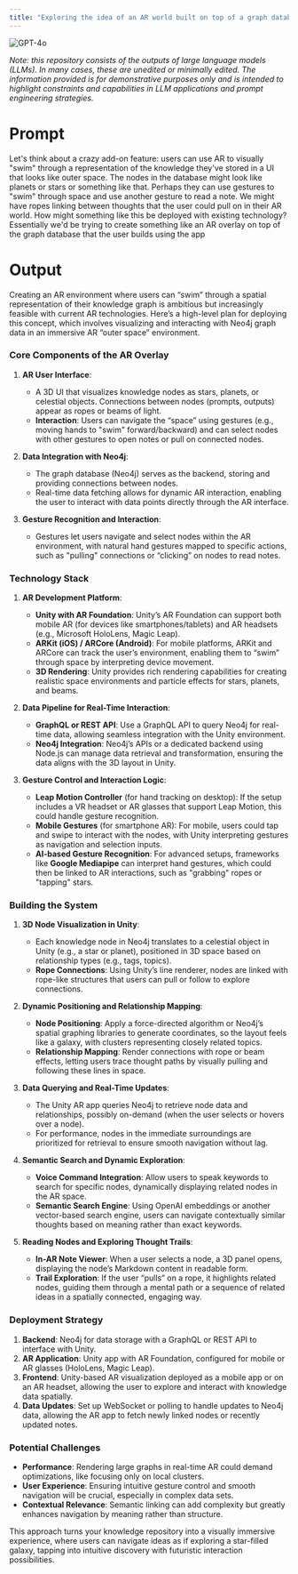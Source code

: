 ```yaml
---
title: "Exploring the idea of an AR world built on top of a graph database"
---
```

![GPT-4o](https://img.shields.io/badge/GPT--4o-3333FF?style=for-the-badge&logo=openai&logoColor=white)



*Note: this repository consists of the outputs of large language models (LLMs). In many cases, these are unedited or minimally edited. The information provided is for demonstrative purposes only and is intended to highlight constraints and capabilities in LLM applications and prompt engineering strategies.*


# Prompt

Let's think about a crazy add-on feature: users can use AR to visually "swim" through a representation of the knowledge they've stored in a UI that looks like outer space. The nodes in the database might look like planets or stars or something like that. Perhaps they can use gestures to "swim" through space and use another gesture to read a note. We might have ropes linking between thoughts that the user could pull on in their AR world. How might something like this be deployed with existing technology? Essentially we'd be trying to create something like an AR overlay on top of the graph database that the user builds using the app

# Output

Creating an AR environment where users can “swim” through a spatial representation of their knowledge graph is ambitious but increasingly feasible with current AR technologies. Here’s a high-level plan for deploying this concept, which involves visualizing and interacting with Neo4j graph data in an immersive AR “outer space” environment.

### Core Components of the AR Overlay

1. **AR User Interface**: 
   - A 3D UI that visualizes knowledge nodes as stars, planets, or celestial objects. Connections between nodes (prompts, outputs) appear as ropes or beams of light.
   - **Interaction**: Users can navigate the “space” using gestures (e.g., moving hands to "swim" forward/backward) and can select nodes with other gestures to open notes or pull on connected nodes.

2. **Data Integration with Neo4j**:
   - The graph database (Neo4j) serves as the backend, storing and providing connections between nodes.
   - Real-time data fetching allows for dynamic AR interaction, enabling the user to interact with data points directly through the AR interface.

3. **Gesture Recognition and Interaction**:
   - Gestures let users navigate and select nodes within the AR environment, with natural hand gestures mapped to specific actions, such as "pulling" connections or “clicking” on nodes to read notes.

### Technology Stack

1. **AR Development Platform**:
   - **Unity with AR Foundation**: Unity’s AR Foundation can support both mobile AR (for devices like smartphones/tablets) and AR headsets (e.g., Microsoft HoloLens, Magic Leap).
   - **ARKit (iOS) / ARCore (Android)**: For mobile platforms, ARKit and ARCore can track the user’s environment, enabling them to “swim” through space by interpreting device movement.
   - **3D Rendering**: Unity provides rich rendering capabilities for creating realistic space environments and particle effects for stars, planets, and beams.

2. **Data Pipeline for Real-Time Interaction**:
   - **GraphQL or REST API**: Use a GraphQL API to query Neo4j for real-time data, allowing seamless integration with the Unity environment.
   - **Neo4j Integration**: Neo4j’s APIs or a dedicated backend using Node.js can manage data retrieval and transformation, ensuring the data aligns with the 3D layout in Unity.

3. **Gesture Control and Interaction Logic**:
   - **Leap Motion Controller** (for hand tracking on desktop): If the setup includes a VR headset or AR glasses that support Leap Motion, this could handle gesture recognition.
   - **Mobile Gestures** (for smartphone AR): For mobile, users could tap and swipe to interact with the nodes, with Unity interpreting gestures as navigation and selection inputs.
   - **AI-based Gesture Recognition**: For advanced setups, frameworks like **Google Mediapipe** can interpret hand gestures, which could then be linked to AR interactions, such as "grabbing" ropes or "tapping" stars.

### Building the System

1. **3D Node Visualization in Unity**:
   - Each knowledge node in Neo4j translates to a celestial object in Unity (e.g., a star or planet), positioned in 3D space based on relationship types (e.g., tags, topics).
   - **Rope Connections**: Using Unity’s line renderer, nodes are linked with rope-like structures that users can pull or follow to explore connections.

2. **Dynamic Positioning and Relationship Mapping**:
   - **Node Positioning**: Apply a force-directed algorithm or Neo4j’s spatial graphing libraries to generate coordinates, so the layout feels like a galaxy, with clusters representing closely related topics.
   - **Relationship Mapping**: Render connections with rope or beam effects, letting users trace thought paths by visually pulling and following these lines in space.

3. **Data Querying and Real-Time Updates**:
   - The Unity AR app queries Neo4j to retrieve node data and relationships, possibly on-demand (when the user selects or hovers over a node).
   - For performance, nodes in the immediate surroundings are prioritized for retrieval to ensure smooth navigation without lag.

4. **Semantic Search and Dynamic Exploration**:
   - **Voice Command Integration**: Allow users to speak keywords to search for specific nodes, dynamically displaying related nodes in the AR space.
   - **Semantic Search Engine**: Using OpenAI embeddings or another vector-based search engine, users can navigate contextually similar thoughts based on meaning rather than exact keywords.

5. **Reading Nodes and Exploring Thought Trails**:
   - **In-AR Note Viewer**: When a user selects a node, a 3D panel opens, displaying the node’s Markdown content in readable form.
   - **Trail Exploration**: If the user “pulls” on a rope, it highlights related nodes, guiding them through a mental path or a sequence of related ideas in a spatially connected, engaging way.

### Deployment Strategy

1. **Backend**: Neo4j for data storage with a GraphQL or REST API to interface with Unity.
2. **AR Application**: Unity app with AR Foundation, configured for mobile or AR glasses (HoloLens, Magic Leap).
3. **Frontend**: Unity-based AR visualization deployed as a mobile app or on an AR headset, allowing the user to explore and interact with knowledge data spatially.
4. **Data Updates**: Set up WebSocket or polling to handle updates to Neo4j data, allowing the AR app to fetch newly linked nodes or recently updated notes.

### Potential Challenges

- **Performance**: Rendering large graphs in real-time AR could demand optimizations, like focusing only on local clusters.
- **User Experience**: Ensuring intuitive gesture control and smooth navigation will be crucial, especially in complex data sets.
- **Contextual Relevance**: Semantic linking can add complexity but greatly enhances navigation by meaning rather than structure.

This approach turns your knowledge repository into a visually immersive experience, where users can navigate ideas as if exploring a star-filled galaxy, tapping into intuitive discovery with futuristic interaction possibilities.